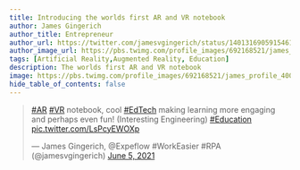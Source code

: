 ```yaml
---
title: Introducing the worlds first AR and VR notebook
author: James Gingerich
author_title: Entrepreneur
author_url: https://twitter.com/jamesvgingerich/status/1401316905915461634
author_image_url: https://pbs.twimg.com/profile_images/692168521/james_profile_400x400.jpg
tags: [Artificial Reality,Augmented Reality, Education]
description: The worlds first AR and VR notebook
image: https://pbs.twimg.com/profile_images/692168521/james_profile_400x400.jpg
hide_table_of_contents: false
---
```

<blockquote class="twitter-tweet"><p lang="en" dir="ltr"><a href="https://twitter.com/hashtag/AR?src=hash&amp;ref_src=twsrc%5Etfw">#AR</a> <a href="https://twitter.com/hashtag/VR?src=hash&amp;ref_src=twsrc%5Etfw">#VR</a> notebook, cool <a href="https://twitter.com/hashtag/EdTech?src=hash&amp;ref_src=twsrc%5Etfw">#EdTech</a> making learning more engaging and perhaps even fun! (Interesting Engineering) <a href="https://twitter.com/hashtag/Education?src=hash&amp;ref_src=twsrc%5Etfw">#Education</a> <a href="https://t.co/LsPcyEWOXp">pic.twitter.com/LsPcyEWOXp</a></p>&mdash; James Gingerich, @Expeflow #WorkEasier #RPA (@jamesvgingerich) <a href="https://twitter.com/jamesvgingerich/status/1401316905915461634?ref_src=twsrc%5Etfw">June 5, 2021</a></blockquote> <script async src="https://platform.twitter.com/widgets.js" charset="utf-8"></script>
